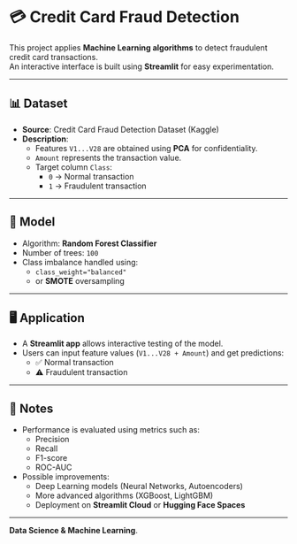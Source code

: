 # 💳 Credit Card Fraud Detection

This project applies **Machine Learning algorithms** to detect fraudulent credit card transactions.  
An interactive interface is built using **Streamlit** for easy experimentation.

---

## 📊 Dataset
- **Source**: Credit Card Fraud Detection Dataset (Kaggle)  
- **Description**:
  - Features `V1...V28` are obtained using **PCA** for confidentiality.
  - `Amount` represents the transaction value.
  - Target column `Class`:
    - `0` → Normal transaction
    - `1` → Fraudulent transaction

---

## 🧠 Model
- Algorithm: **Random Forest Classifier**
- Number of trees: `100`
- Class imbalance handled using:
  - `class_weight="balanced"`
  - or **SMOTE** oversampling

---

## 🖥️ Application
- A **Streamlit app** allows interactive testing of the model.
- Users can input feature values (`V1...V28 + Amount`) and get predictions:
  - ✅ Normal transaction  
  - ⚠️ Fraudulent transaction  

---

## 📌 Notes
- Performance is evaluated using metrics such as:
  - Precision  
  - Recall  
  - F1-score  
  - ROC-AUC  
- Possible improvements:
  - Deep Learning models (Neural Networks, Autoencoders)  
  - More advanced algorithms (XGBoost, LightGBM)  
  - Deployment on **Streamlit Cloud** or **Hugging Face Spaces**  

---
**Data Science & Machine Learning**.
